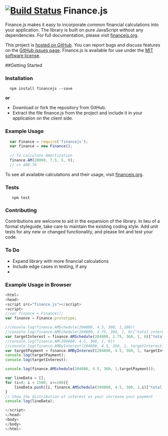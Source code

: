 [![Build Status](https://travis-ci.org/essamjoubori/finance.js.png)](https://travis-ci.org/essamjoubori/finance.js)
Finance.js
==========

Finance.js makes it easy to incorporate common financial calculations into your application. The library is built on pure JavaScript without any dependencies. For full documentation, please visit [financejs.org](http://financejs.org).

This project is [hosted on GitHub](https://github.com/essamjoubori/finance.js). You can report bugs and discuss features on the [GitHub issues page](https://github.com/essamjoubori/finance.js/issues). Finance.js is available for use under the [MIT software license](https://github.com/essamjoubori/finance.js/blob/master/LICENSE.md).

##Getting Started

### Installation

```shell
  npm install financejs --save
```
**or**

- Download or fork the repository from GitHub.
- Extract the file finance.js from the project and include it in your application on the client side.

### Example Usage

```js
  var Finance = require('financejs');
  var finance = new Finance();
  
  // To calculate Amortization
  finance.AM(20000, 7.5, 5, 0);
  // => 400.76
```
To see all available calculations and their usage, visit [financejs.org](http://financejs.org).

### Tests

```shell
   npm test
``` 

### Contributing

Contributions are welcome to aid in the expansion of the library. In lieu of a formal styleguide, take care to maintain the existing coding style. Add unit tests for any new or changed functionality, and please lint and test your code.

### To Do

- Expand library with more financial calculations
- Include edge cases in testing, if any
- 

### Example Usage in Browser
```js
<html>
<head>
<script src="finance.js"></script>
<script>
//var finance = Finance();
var finance = Finance.prototype;

//console.log(finance.AMSchedule(204800, 4.5, 360, 1,100))
//console.log(finance.AMSchedule(204800, 1.75, 360, 1, 0)["total interest"])
var targetInterest = finance.AMSchedule(204800, 1.75, 360, 1, 0)["total interest"];
//console.log(finance.AM(204800, 4.5, 360, 1, 0))
//console.log(finance.AMByInterest(204800, 4.5, 360, 1, targetInterest))
var targetPayment = finance.AMByInterest(204800, 4.5, 360, 1, targetInterest);
console.log(targetPayment);
console.log(targetInterest);

console.log(finance.AMSchedule(204800, 4.5, 360, 1,targetPayment));

var lineData = [];
for (i=0; i < 1500; i+=100){    
    lineData.push([i, finance.AMSchedule(204800, 4.5, 360, 1,i)["total interest"]]);
}
// Show the distribution of interest as your increase your payment
console.log(lineData);

</script>
</head>
<body>
</body>
</html>
```
